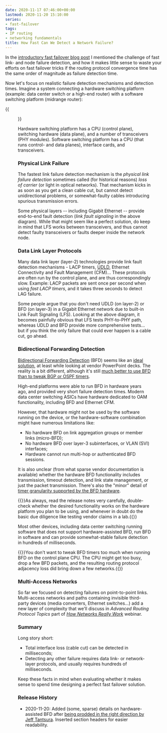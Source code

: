```yaml
---
date: 2020-11-17 07:46:00+00:00
lastmod: 2020-11-20 15:10:00
series:
- fast-failover
tags:
- IP routing
- networking fundamentals
title: How Fast Can We Detect a Network Failure?
---
```

In the [introductory fast failover blog post](https://blog.ipspace.net/2020/11/fast-failover-challenge.html) I mentioned the challenge of fast link- and node failure detection, and how it makes little sense to waste your efforts on fast failover tricks if the routing protocol convergence time has the same order of magnitude as failure detection time.

Now let's focus on realistic failure detection mechanisms and detection times. Imagine a system connecting a hardware switching platform (example: data center switch or a high-end router) with a software switching platform (midrange router):
<!--more-->
{{<figure src="FRR_Failure_Detection.jpg" caption="Sample 2-node network with a hardware- and software switching platform">}}

Hardware switching platform has a CPU (control plane), switching hardware (data plane), and a number of transceivers (PHY modules). Software switching platform has a CPU (that runs control- and data planes), interface cards, and transceivers.

### Physical Link Failure

The fastest link failure detection mechanism is the _physical link failure detection_ sometimes called (for historical reasons) _loss of carrier_ (or light in optical networks). That mechanism kicks in as soon as you get a clean cable cut, but cannot detect unidirectional problems, or somewhat-faulty cables introducing spurious transmission errors.

Some physical layers -- including Gigabit Ethernet -- provide end-to-end fault detection (_link fault signaling_ in the above diagram). While that might seem like a perfect solution, do keep in mind that LFS works between transceivers, and thus cannot detect faulty transceivers or faults deeper inside the network node.

### Data Link Layer Protocols

Many data link layer (layer-2) technologies provide link fault detection mechanisms - LACP timers, [UDLD](https://blog.ipspace.net/2012/09/do-we-need-lacp-and-udld.html), Ethernet Connectivity and Fault Management (CFM)... These protocols are often run by the control plane, and are thus correspondingly slow. Example: LACP packets are sent once per second when using _fast LACP timers_, and it takes three seconds to detect LAG failure.

Some people argue that you don't need UDLD (on layer-2) or BFD (on layer-3) in a Gigabit Ethernet network due to built-in Link Fault Signaling (LFS). Looking at the above diagram, it becomes painfully obvious that LFS tests PHY-to-PHY path, whereas UDLD and BFD provide more comprehensive tests... but if you think the only failure that could ever happen is a cable cut, go ahead.

### Bidirectional Forwarding Detection

[Bidirectional Forwarding Detection](https://blog.ipspace.net/2014/10/micro-bfd-bfd-over-lag-port-channel.html) (BFD) seems like an [ideal solution](https://blog.ipspace.net/2017/10/to-bfd-or-not-to-bfd.html), at least while looking at vendor PowerPoint decks. The reality is a bit different, although it's still [much better to use BFD than to tweak BGP or OSPF timers](https://blog.ipspace.net/2017/09/improving-bgp-convergence-without.html).

High-end platforms were able to run BFD in hardware years ago, and provided very short failure detection times. Modern data center switching ASICs have hardware dedicated to OAM functionality, including BFD and Ethernet CFM.

However, that hardware might not be used by the software running on the device, or the hardware-software combination might have numerous limitations like:

* No hardware BFD on link aggregation groups or member links (micro-BFD);
* No hardware BFD over layer-3 subinterfaces, or VLAN (SVI) interfaces;
* Hardware cannot run multi-hop or authenticated BFD sessions.

It is also unclear (from what sparse vendor documentation is available) whether the hardware BFD functionality includes transmission, timeout detection, and link state management, or just the packet transmission. There's also the "minor" detail of [timer granularity supported by the BFD hardware](https://tools.ietf.org/html/rfc7419).

{{<note info>}}As always, read the release notes very carefully, double-check whether the desired functionality works on the hardware platform you plan to be using, and whenever in doubt do the basic due diligence like testing vendor claims in a lab.{{</note>}}

Most other devices, including data center switching running software that does not support hardware-assisted BFD, run BFD in software and can provide somewhat-stable failure detection in hundreds of milliseconds.

{{<note warn>}}You don't want to tweak BFD timers too much when running BFD on the control plane CPU. The CPU might get too busy, drop a few BFD packets, and the resulting routing protocol adjacency loss did bring down a few networks.{{</note>}}

### Multi-Access Networks

So far we focused on detecting failures on point-to-point links. Multi-access networks and paths containing invisible third-party devices (media converters, Ethernet switches...) add a new layer of complexity that we'll discuss in *Advanced Routing Protocol Topics* part of [*How Networks Really Work*](https://www.ipspace.net/How_Networks_Really_Work) webinar.

### Summary

Long story short:

* Total interface loss (cable cut) can be detected in milliseconds;
* Detecting any other failure requires data link- or network-layer protocols, and usually requires hundreds of milliseconds.

Keep these facts in mind when evaluating whether it makes sense to spend time designing a perfect fast failover solution.

### Release History

* 2020-11-20: Added (some, sparse) details on hardware-assisted BFD after [being prodded in the right direction by Jeff Tantsura](https://twitter.com/jtantsura/status/1329256396450271233). Inserted section headers for easier readability.